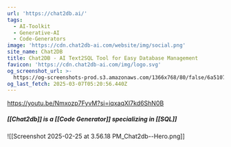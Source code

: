 ```yaml
---
url: 'https://chat2db.ai/'
tags:
  - AI-Toolkit
  - Generative-AI
  - Code-Generators
image: 'https://cdn.chat2db-ai.com/website/img/social.png'
site_name: Chat2DB
title: Chat2DB - AI Text2SQL Tool for Easy Database Management
favicon: 'https://cdn.chat2db-ai.com/img/logo.svg'
og_screenshot_url: >-
  https://og-screenshots-prod.s3.amazonaws.com/1366x768/80/false/6a5107dd24e9b0bea7d82ca993c4b9ae37942666373f70cd2f33e8126a415dc9.jpeg
og_last_fetch: 2025-03-07T05:20:56.440Z
---
```

https://youtu.be/Nmxozp7FyvM?si=iqxaqXI7kd6ShN0B

##### [[Chat2db]] is a [[Code Generator]] specializing in [[SQL]]
![[Screenshot 2025-02-25 at 3.56.18 PM_Chat2db--Hero.png]]
